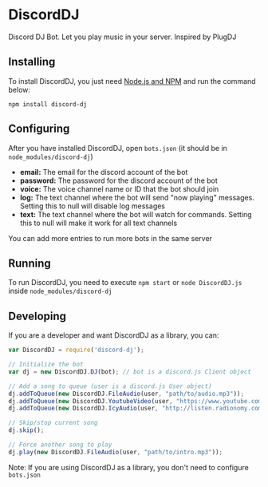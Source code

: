 # DiscordDJ
Discord DJ Bot. Let you play music in your server. Inspired by PlugDJ

## Installing
To install DiscordDJ, you just need [Node.js and NPM](http://nodejs.org) and run the command below:

```npm install discord-dj```

## Configuring
After you have installed DiscordDJ, open `bots.json` (it should be in `node_modules/discord-dj`)

* **email:** The email for the discord account of the bot
* **password:** The password for the discord account of the bot
* **voice:** The voice channel name or ID that the bot should join
* **log:** The text channel where the bot will send "now playing" messages. Setting this to null will disable log messages
* **text:** The text channel where the bot will watch for commands. Setting this to null will make it work for all text channels

You can add more entries to run more bots in the same server

## Running
To run DiscordDJ, you need to execute `npm start` or `node DiscordDJ.js` inside `node_modules/discord-dj`

## Developing
If you are a developer and want DiscordDJ as a library, you can:

```js
var DiscordDJ = require('discord-dj');

// Initialize the bot
var dj = new DiscordDJ.DJ(bot); // bot is a discord.js Client object

// Add a song to queue (user is a discord.js User object)
dj.addToQueue(new DiscordDJ.FileAudio(user, "path/to/audio.mp3"));
dj.addToQueue(new DiscordDJ.YoutubeVideo(user, "https://www.youtube.com/watch?v=CwW6l29vvjI"));
dj.addToQueue(new DiscordDJ.IcyAudio(user, "http://listen.radionomy.com/DeepHouse")); // Shoutcast or Icecast stream. It will only stop playing if the radio server is shutdown

// Skip/stop current song
dj.skip();

// Force another song to play
dj.play(new DiscordDJ.FileAudio(user, "path/to/intro.mp3"));
```

Note: If you are using DiscordDJ as a library, you don't need to configure `bots.json`